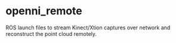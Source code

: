 # openni_remote
ROS launch files to stream Kinect/Xtion captures over network and reconstruct the point cloud remotely.
